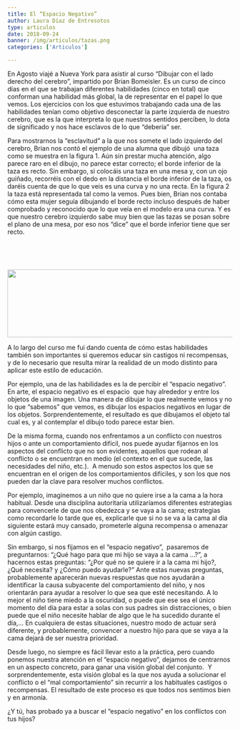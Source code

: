 ```yaml
---
title: El “Espacio Negativo”
author: Laura Díaz de Entresotos
type: articulos
date: 2018-09-24
banner: /img/articulos/tazas.png
categories: ['Articulos']

---
```

En Agosto viajé a Nueva York para asistir al curso “Dibujar con el lado derecho del cerebro”, impartido por Brian Bomeisler. Es un curso de cinco días en el que se trabajan diferentes habilidades (cinco en total) que conforman una habilidad más global, la de representar en el papel lo que vemos. Los ejercicios con los que estuvimos trabajando cada una de las habilidades tenían como objetivo desconectar la parte izquierda de nuestro cerebro, que es la que interpreta lo que nuestros sentidos perciben, lo dota de significado y nos hace esclavos de lo que “debería” ser.

Para mostrarnos la “esclavitud” a la que nos somete el lado izquierdo del cerebro, Brian nos contó el ejemplo de una alumna que dibujó  una taza como se muestra en la figura 1. Aún sin prestar mucha atención, algo parece raro en el dibujo, no parece estar correcto; el borde inferior de la taza es recto. Sin embargo, si colocáis una taza en una mesa y, con un ojo guiñado, recorréis con el dedo en la distancia el borde inferior de la taza, os daréis cuenta de que lo que veis es una curva y no una recta. En la figura 2 la taza está representada tal como la vemos. Pues bien, Brian nos contaba cómo esta mujer seguía dibujando el borde recto incluso después de haber comprobado y reconocido que lo que veía en el modelo era una curva. Y es que nuestro cerebro izquierdo sabe muy bien que las tazas se posan sobre el plano de una mesa, por eso nos “dice” que el borde inferior tiene que ser recto.

&nbsp;

&nbsp;

<img class="aligncenter" src="https://gallery.mailchimp.com/19b232fc76c2699b8d5a7dd15/images/tazas118da9.png" alt="" width="562" height="152" align="none" data-cke-saved-src="https://gallery.mailchimp.com/19b232fc76c2699b8d5a7dd15/images/tazas118da9.png" />

A lo largo del curso me fui dando cuenta de cómo estas habilidades también son importantes si queremos educar sin castigos ni recompensas, y de lo necesario que resulta mirar la realidad de un modo distinto para aplicar este estilo de educación.

Por ejemplo, una de las habilidades es la de percibir el “espacio negativo”. En arte, el espacio negativo es el espacio  que hay alrededor y entre los objetos de una imagen. Una manera de dibujar lo que realmente vemos y no lo que “sabemos” que vemos, es dibujar los espacios negativos en lugar de los objetos. Sorprendentemente, el resultado es que dibujamos el objeto tal cual es, y al contemplar el dibujo todo parece estar bien.

De la misma forma, cuando nos enfrentamos a un conflicto con nuestros hijos o ante un comportamiento difícil, nos puede ayudar fijarnos en los aspectos del conflicto que no son evidentes, aquellos que rodean al conflicto o se encuentran en medio (el contexto en el que sucede, las necesidades del niño, etc.).  A menudo son estos aspectos los que se encuentran en el origen de los comportamientos difíciles, y son los que nos pueden dar la clave para resolver muchos conflictos.

Por ejemplo, imaginemos a un niño que no quiere irse a la cama a la hora habitual. Desde una disciplina autoritaria utilizaríamos diferentes estrategias para convencerle de que nos obedezca y se vaya a la cama; estrategias como recordarle lo tarde que es, explicarle que si no se va a la cama al día siguiente estará muy cansado, prometerle alguna recompensa o amenazar con algún castigo.

Sin embargo, si nos fijamos en el “espacio negativo”,  pasaremos de preguntarnos: “¿Qué hago para que mi hijo se vaya a la cama …?”, a hacernos estas preguntas: “¿Por qué no se quiere ir a la cama mi hijo?, ¿Qué necesita? y ¿Cómo puedo ayudarle?” Ante estas nuevas preguntas, probablemente aparecerán nuevas respuestas que nos ayudarán a identificar la causa subyacente del comportamiento del niño, y nos orientarán para ayudar a resolver lo que sea que esté necesitando. A lo mejor el niño tiene miedo a la oscuridad, o puede que ese sea el único momento del día para estar a solas con sus padres sin distracciones, o bien puede que el niño necesite hablar de algo que le ha sucedido durante el día,&#8230; En cualquiera de estas situaciones, nuestro modo de actuar será diferente, y probablemente, convencer a nuestro hijo para que se vaya a la cama dejará de ser nuestra prioridad.

Desde luego, no siempre es fácil llevar esto a la práctica, pero cuando ponemos nuestra atención en el “espacio negativo”, dejamos de centrarnos en un aspecto concreto, para ganar una visión global del conjunto.  Y sorprendentemente, esta visión global es la que nos ayuda a solucionar el conflicto o el “mal comportamiento” sin recurrir a los habituales castigos o recompensas. El resultado de este proceso es que todos nos sentimos bien y en armonía.

¿Y tú, has probado ya a buscar el “espacio negativo” en los conflictos con tus hijos?